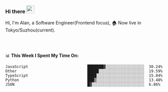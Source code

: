 ### Hi there <img src="https://media.giphy.com/media/hvRJCLFzcasrR4ia7z/giphy.gif" width="25px">

<!-- ![visitors](https://visitor-badge.glitch.me/badge?page_id=dislfyer.dislfyer) -->

Hi, I'm Alan, a Software Engineer(Frontend focus), 🏠 Now live in Tokyo/Suzhou(current).

<br/>
<br/>

📊 **This Week I Spent My Time On:**


<!--START_SECTION:waka-->

```text
JavaScript                          ███████▓░░░░░░░░░░░░░░░░░  30.24%
Other                               █████░░░░░░░░░░░░░░░░░░░░  19.59%
TypeScript                          ████░░░░░░░░░░░░░░░░░░░░░  15.04%
Python                              ███▒░░░░░░░░░░░░░░░░░░░░░  13.48%
JSON                                █▓░░░░░░░░░░░░░░░░░░░░░░░  6.86%
```

<!--END_SECTION:waka-->

<!--
**About Me:**
 -->
